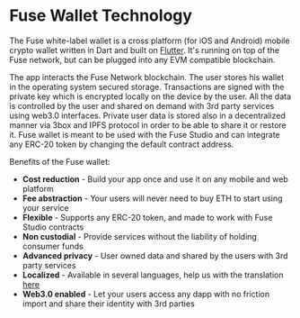 # Fuse Wallet Technology



The Fuse white-label wallet is a cross platform \(for iOS and Android\) mobile crypto wallet written in Dart and built on [Flutter](http://https//flutter.dev/). It's running on top of the Fuse network, but can be plugged into any EVM compatible blockchain.

The app interacts the Fuse Network blockchain. The user stores his wallet in the operating system secured storage. Transactions are signed with the private key which is encrypted locally on the device by the user. All the data is controlled by the user and shared on demand with 3rd party services using web3.0 interfaces. Private user data is stored also in a decentralized manner via 3box and IPFS protocol in order to be able to share it or restore it. Fuse wallet is meant to be used with the Fuse Studio and can integrate any ERC-20 token by changing the default contract address.

Benefits of the Fuse wallet:

* **Cost reduction** - Build your app once and use it on any  mobile and web platform
* **Fee abstraction** - Your users will never need to buy ETH to start using your service
* **Flexible** - Supports any ERC-20 token, and made to work with Fuse Studio contracts 
* **Non custodial** - Provide services without the liability of holding consumer funds
* **Advanced privacy**  -  User owned data and shared by the users with 3rd party services
* **Localized** - Available in several languages, help us with the translation [here](https://lokalise.co/public/783082135d36f14996c804.53212944/)
* **Web3.0 enabled** - Let your users access any dapp with no friction import and share their identity with 3rd parties


